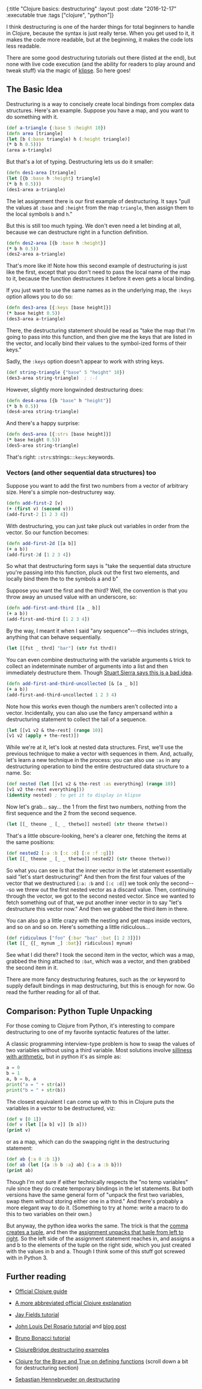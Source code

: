 {:title "Clojure basics: destructuring"
 :layout :post
 :date "2016-12-17"
 :executable true
 :tags  ["clojure", "python"]}
 
I think destructuring is one of the harder things for total beginners to handle in Clojure, because the syntax is just really terse. When you get used to it, it makes the code more readable, but at the beginning, it makes the code lots less readable. 
 
There are some good destructuring tutorials out there (listed at the end), but none with live code execution (and the ability for readers to play around and tweak stuff) via the magic of [klipse](https://github.com/viebel/klipse).  So here goes! 

## The Basic Idea

Destructuring is a way to concisely create local bindings from complex data structures. Here's an example.  Suppose you have a map, and you want to do something with it. 

```clojure
(def a-triangle {:base 5 :height 10})
(defn area [triangle]
(let [b (:base triangle) h (:height triangle)]
(* b h 0.5)))
(area a-triangle)
```

But that's a lot of typing. Destructuring lets us do it smaller:

```clojure
(defn des1-area [triangle]
(let [{b :base h :height} triangle]
(* b h 0.5)))
(des1-area a-triangle)
```

The let assignment there is our first example of destructuring. It says "pull the values at `:base` and `:height` from the map `triangle`, then assign them to the local symbols `b` and `h`."

But this is still too much typing.  We don't even need a let binding at all, because we can destructure right in a function definition. 

```clojure
(defn des2-area [{b :base h :height}]
(* b h 0.5))
(des2-area a-triangle)
```

That's more like it! Note how this second example of destructuring is just like the first, except that you don't need to pass the local name of the map to it, because the function destructures it before it even gets a local binding. 

If you just want to use the same names as in the underlying map, the `:keys` option allows you to do so:


```clojure
(defn des3-area [{:keys [base height]}]
(* base height 0.5))
(des3-area a-triangle)
```

There, the destructuring statement should be read as "take the map that I'm going to pass into this function, and then give me the keys that are listed in the vector, and locally bind their values to the symbol-ized forms of their keys."

Sadly, the `:keys` option doesn't appear to work with string keys. 

```clojure
(def string-triangle {"base" 5 "height" 10})
(des3-area string-triangle)  ; :-(
```

However, slightly more longwinded destructuring does:

```clojure
(defn des4-area [{b "base" h "height"}]
(* b h 0.5))
(des4-area string-triangle)
```

And there's a happy surprise: 
```clojure
(defn des5-area [{:strs [base height]}]
(* base height 0.5))
(des5-area string-triangle)
```

That's right: `:strs`:strings::`:keys`::keywords.

### Vectors (and other sequential data structures) too

Suppose you want to add the first two numbers from a vector of arbitrary size. Here's a simple non-destructurey way. 

```clojure
(defn add-first-2 [v]
(+ (first v) (second v)))
(add-first-2 [1 2 3 4])
```

With destructuring, you can just take pluck out variables in order from the vector. So our function becomes:

```clojure
(defn add-first-2d [[a b]]
(+ a b))
(add-first-2d [1 2 3 4])
```

So what that destructuring form says is "take the sequential data structure you're passing into this function, pluck out the first two elements, and locally bind them the to the symbols a and b"

Suppose you want the first and the third?  Well, the convention is that you throw away an unused value with an underscore, so:

```clojure
(defn add-first-and-third [[a _ b]]
(+ a b))
(add-first-and-third [1 2 3 4])
```

By the way, I meant it when I said "any sequence"---this includes strings, anything that can behave sequentially.

```clojure
(let [[fst _ thrd] "bar"] (str fst thrd))
```

You can even combine destructuring with the variable arguments `&` trick to collect an indeterminate number of arguments into a list and then immediately destructure them. Though [Stuart Sierra says this is a bad idea](https://stuartsierra.com/2015/06/01/clojure-donts-optional-arguments-with-varargs).

```clojure
(defn add-first-and-third-uncollected [& [a _ b]]
(+ a b))
(add-first-and-third-uncollected 1 2 3 4)
```

Note how this works even though the numbers aren't collected into a vector.  Incidentally, you can also use the fancy ampersand *within* a destructuring statement to collect the tail of a sequence.

```clojure
(let [[v1 v2 & the-rest] (range 10)]
[v1 v2 (apply + the-rest)])
```

While we're at it, let's look at nested data structures. First, we'll use the previous technique to make a vector with sequences in them. And, actually, let's learn a new technique in the process: you can also use `:as` in any destructuring operation to bind the entire destructured data structure to a name.  So:

```clojure
(def nested (let [[v1 v2 & the-rest :as everything] (range 10)]
[v1 v2 the-rest everything]))
(identity nested) ; to get it to display in klipse
```

Now let's grab... say... the 1 from the first two numbers, nothing from the first sequence and the 2 from the second sequence. 

```clojure
(let [[_ theone _ [_ _ thetwo]] nested] (str theone thetwo))
```

That's a little obscure-looking, here's a clearer one, fetching the items at the same positions: 

```clojure
(def nested2 [:a :b [:c :d] [:e :f :g]])
(let [[_ theone _ [_ _ thetwo]] nested2] (str theone thetwo))
```

So what you can see is that the inner vector in the let statement essentially said "let's start destructuring!"  And then from the first four values of the vector that we destructured (`:a:` `:b` and `[:c :d]`) we took only the second---so we threw out the first nested vector as a discard value. Then, continuing through the vector, we got to the second nested vector. Since we wanted to fetch something out of that, we put another inner vector in to say "let's destructure this vector now." And then we grabbed the third item in there.

You can also go a little crazy with the nesting and get maps inside vectors, and so on and so on.  Here's something a little ridiculous...

```clojure
(def ridiculous ["foo" {:bar "baz" :bat [1 2 3]}])
(let [[_ {[_ mynum _] :bat}] ridiculous] mynum)
```

See what I did there?  I took the second item in the vector, which was a map, grabbed the thing attached to `:bat`, which was a vector, and then grabbed the second item in it.

There are more fancy destructuring features, such as the :or keyword to supply default bindings in map destructuring, but this is enough for now. Go read the further reading for all of that. 


## Comparison: Python Tuple Unpacking

For those coming to Clojure from Python, it's interesting to compare destructuring to one of my favorite syntactic features of the latter.  

A classic programming interview-type problem is how to swap the values of two variables without using a third variable. Most solutions involve [silliness with arithmetic](http://www.geeksforgeeks.org/swap-two-numbers-without-using-temporary-variable/), but in python it's as simple as: 

```python
a = 0
b = 1
a, b = b, a
print("a = " + str(a))
print("b = " + str(b))
```

The closest equivalent I can come up with to this in Clojure puts the variables in a vector to be destructured, viz: 

```clojure
(def v [0 1])
(def v (let [[a b] v]] [b a]))
(print v)
```

or as a map, which can do the swapping right in the destructuring statement:

```clojure
(def ab {:a 0 :b 1})
(def ab (let [{a :b b :a} ab] {:a a :b b}))
(print ab)
```

Though I'm not sure if either technically respects the "no temp variables" rule since they do create temporary bindings in the let statements.  But both versions have the same general form of "unpack the first two variables, swap them without storing either one in a third."  And there's probably a more elegant way to do it. (Something to try at home: write a macro to do this to two variables on their own.)

But anyway, the python idea works the same.  The trick is that the [comma creates a tuple](https://www.tutorialspoint.com/python/python_tuples.htm), and then the [assignment unpacks that tuple from left to right](http://stackoverflow.com/a/14836456/4386239). So the left side of the assignment statement reaches in, and assigns a and b to the elements of the tuple on the right side, which you just created with the values in b and a. Though I think some of this stuff got screwed with in Python 3.


## Further reading

- [Official Clojure guide](http://clojure.org/guides/destructuring)

- [A more abbreviated official Clojure explanation](http://clojure.org/reference/special_forms#binding-forms)

- [Jay Fields tutorial](http://blog.jayfields.com/2010/07/clojure-destructuring.html)

- [John Louis Del Rosario tutorial](https://gist.github.com/john2x/e1dca953548bfdfb9844) and [blog post](http://www.john2x.com/blog/clojure-destructuring.html)

- [Bruno Bonacci tutorial](http://blog.brunobonacci.com/2014/11/16/clojure-complete-guide-to-destructuring/)

- [ClojureBridge destructuring examples](https://clojurebridge.github.io/community-docs/docs/clojure/destructuring/)

- [Clojure for the Brave and True on defining functions](http://www.braveclojure.com/do-things/#Defining_Functions) (scroll down a bit for destructuring section)

- [Sebastian Hennebrueder on destructuring](https://www.laliluna.de/articles/2013/010/29/clojure-destructuring.html)



